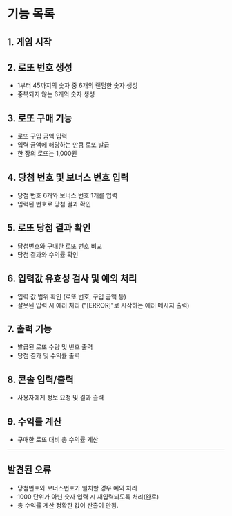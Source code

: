 # 기능 목록
## 1. 게임 시작
## 2. 로또 번호 생성
* 1부터 45까지의 숫자 중 6개의 랜덤한 숫자 생성
* 중복되지 않는 6개의 숫자 생성
## 3. 로또 구매 기능
* 로또 구입 금액 입력
* 입력 금액에 해당하는 만큼 로또 발급
* 한 장의 로또는 1,000원
## 4. 당첨 번호 및 보너스 번호 입력
* 당첨 번호 6개와 보너스 번호 1개를 입력
* 입력된 번호로 당첨 결과 확인
## 5. 로또 당첨 결과 확인
* 당첨번호와 구매한 로또 번호 비교
* 당첨 결과와 수익률 확인
## 6. 입력값 유효성 검사 및 예외 처리
* 입력 값 범위 확인 (로또 번호, 구입 금액 등)
* 잘못된 입력 시 에러 처리 ("[ERROR]"로 시작하는 에러 메시지 출력)
## 7. 출력 기능
* 발급된 로또 수량 및 번호 출력
* 당첨 결과 및 수익률 출력
## 8. 콘솔 입력/출력
* 사용자에게 정보 요청 및 결과 출력
## 9. 수익률 계산
* 구매한 로또 대비 총 수익률 계산
---
## 발견된 오류
* 당첨번호와 보너스번호가 일치할 경우 예외 처리
* 1000 단위가 아닌 숫자 입력 시 재입력되도록 처리(완료)
* 총 수익률 계산 정확한 값이 산출이 안됨.